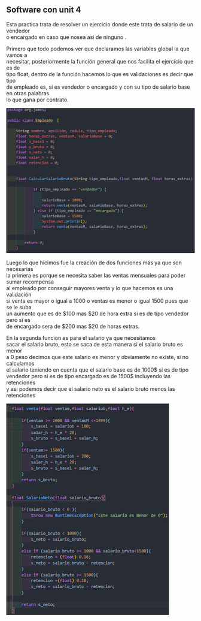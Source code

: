 ## Software con unit 4

Esta practica trata de resolver un ejercicio donde este trata de salario de un vendedor </br>
o encargado en caso que nosea asi de ninguno .

Primero que todo podemos ver que declaramos las variables global la que vamos a</br> necesitar, posteriormente la función general que nos facilita el ejercicio que es de</br> tipo float, dentro de la función hacemos lo que es validaciones es decir que tipo</br>  de empleado es, si es vendedor o encargado y con su tipo de salario base en otras palabras </br> lo que gana por contrato.

![imagen](Image/uno.png)

Luego lo que hicimos fue la creación de dos funciones más ya que son necesarias</br> la primera es porque se necesita saber las ventas mensuales para poder sumar recompensa </br> al empleado por conseguir mayores venta y lo que hacemos es una validación</br>  si venta es mayor o igual a 1000 o ventas es menor o igual 1500 pues que se le suba</br>  un aumento que es de $100 mas $20 de hora extra si es de tipo vendedor pero si es </br> de encargado sera de $200 mas $20 de horas extras.

En la segunda funcion es para el salario ya que necesitamos</br>  sacar el salario bruto, esto se saca de esta manera si el salario bruto es menor</br>  a 0 peso decimos que este salario es menor y obviamente no existe, si no calculamos</br>  el salario teniendo en cuenta que el salario base es de 1000$ si es de tipo</br>  vendedor pero si es de tipo encargado es de 1500$ incluyendo las retenciones</br>  y asi podemos decir que el salario neto es el salario bruto menos las retenciones 

![imagen](Image/dos.png)